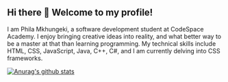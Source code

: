 ## Hi there 👋 Welcome to my profile!

I am Phila Mkhungeki, a software development student at CodeSpace Academy. I enjoy bringing creative ideas into reality, and what better way to be a master at that than learning programming. My technical skills include HTML, CSS, JavaScript, Java, C++, C#, and I am currently delving into CSS frameworks.

[![Anurag's github stats](https://github-readme-stats.vercel.app/api?username=PhilaMkhungeki)](https://github.com/anuraghazra/github-readme-stats)
<!--
**PhilaMkhungeki/PhilaMkhungeki** is a ✨ _special_ ✨ repository because its `README.md` (this file) appears on your GitHub profile.

Here are some ideas to get you started:

- 🔭 I’m currently working on ...
- 🌱 I’m currently learning ...
- 👯 I’m looking to collaborate on ...
- 🤔 I’m looking for help with ...
- 💬 Ask me about ...
- 📫 How to reach me: ...
- 😄 Pronouns: ...
- ⚡ Fun fact: ...
-->
